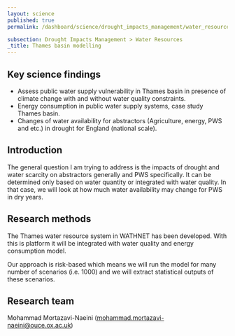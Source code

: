 ```yaml
---
layout: science
published: true
permalink: /dashboard/science/drought_impacts_management/water_resources/tbm/

subsection: Drought Impacts Management > Water Resources
_title: Thames basin modelling
---
```


## Key science findings

* Assess public water supply vulnerability in Thames basin in presence of climate change with and without water quality constraints.
* Energy consumption in public water supply systems, case study Thames basin.
* Changes of water availability for abstractors (Agriculture, energy, PWS and etc.) in drought for England (national scale).

## Introduction

The general question I am trying to address is the impacts of drought and water scarcity on abstractors generally and PWS specifically. It can be determined only based on water quantity or integrated with water quality. In that case, we will look at how much water availability may change for PWS in dry years.

## Research methods

The Thames water resource system in WATHNET has been developed. With this is platform it will be integrated with water quality and energy consumption model.

Our approach is risk-based which means we will run the model for many number of scenarios (i.e. 1000) and we will extract statistical outputs of these scenarios.

## Research team

Mohammad Mortazavi-Naeini (mohammad.mortazavi-naeini@ouce.ox.ac.uk)
